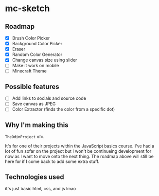 # mc-sketch
## Roadmap 
- [x] Brush Color Picker
- [x] Background Color Picker
- [x] Eraser
- [x] Random Color Generator
- [x] Change canvas size using slider
- [ ] Make it work on mobile
- [ ] Minecraft Theme
## Possible features 
- [ ] Add links to socials and source code
- [ ] Save canvas as JPEG
- [ ] Color Extractor (finds the color from a specific dot)

## Why I'm making this
`TheOdinProject` ofc. 

It's for one of their projects within the JavaScript basics course. I've had a lot of fun sofar on the project but I won't be continueing development for now as I want to move onto the next thing. The roadmap above will still be here for if I come back to add some extra stuff.
## Technologies used
it's just basic html, css, and js lmao
